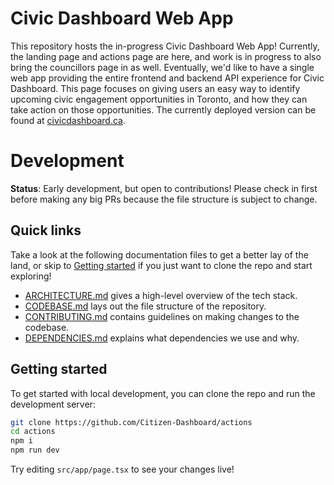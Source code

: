 # Civic Dashboard Web App

This repository hosts the in-progress Civic Dashboard Web App! Currently, the landing page and actions page are here, and work is in progress to also bring the councillors page in as well. Eventually, we'd like to have a single web app providing the entire frontend and backend API experience for Civic Dashboard. This page focuses on giving users an easy way to identify upcoming civic engagement opportunities in Toronto, and how they can take action on those opportunities. The currently deployed version can be found at [civicdashboard.ca](https://civicdashboard.ca).

# Development

**Status**: Early development, but open to contributions! Please check in first before making any big PRs because the file structure is subject to change.

## Quick links

Take a look at the following documentation files to get a better lay of the land, or skip to [Getting started](./README.md#getting-started) if you just want to clone the repo and start exploring!

- [ARCHITECTURE.md](./docs/ARCHITECTURE.md) gives a high-level overview of the tech stack.
- [CODEBASE.md](./docs/CODEBASE.md) lays out the file structure of the repository.
- [CONTRIBUTING.md](./docs/CONTRIBUTING.MD) contains guidelines on making changes to the codebase.
- [DEPENDENCIES.md](./docs/DEPENDENCIES.md) explains what dependencies we use and why.

## Getting started

To get started with local development, you can clone the repo and run the development server:

```sh
git clone https://github.com/Citizen-Dashboard/actions
cd actions
npm i
npm run dev
```

Try editing `src/app/page.tsx` to see your changes live!
